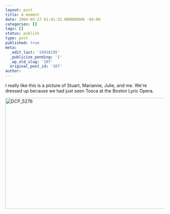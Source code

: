 ```yaml
---
layout: post
title: A moment
date: 2004-05-27 01:41:32.000000000 -04:00
categories: []
tags: []
status: publish
type: post
published: true
meta:
  _edit_last: '24918195'
  _publicize_pending: '1'
  _wp_old_slug: '107'
  original_post_id: '107'
author: 
---
```

I really like this is a picture of Stuart, Marianne, Julie, and me.  We're dressed up because we had just seen Tosca at the Boston Lyric Opera.

<a href="http://simoneau.files.wordpress.com/2004/05/dcp_5276.jpg"><img src="http://simoneau.files.wordpress.com/2004/05/dcp_5276.jpg?w=525" alt="DCP_5276" width="525" height="350" class="alignnone size-large wp-image-1505" /></a>

